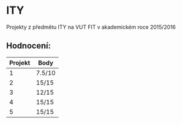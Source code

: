 # ITY
Projekty z předmětu ITY na VUT FIT v akademickém roce 2015/2016

## Hodnocení:

| Projekt | Body |
| ------ |--------|
| 1 | 7.5/10 |
| 2 | 15/15  |
| 3 | 12/15  |
| 4 | 15/15  |
| 5 | 15/15  |
